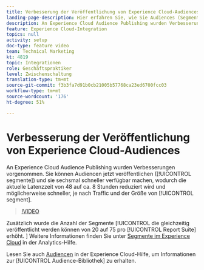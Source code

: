 ```yaml
---
title: Verbesserung der Veröffentlichung von Experience Cloud-Audiences
landing-page-description: Hier erfahren Sie, wie Sie Audiences (Segmente) veröffentlichen und schneller als je zuvor verfügbar machen können.
description: An Experience Cloud Audience Publishing wurden Verbesserungen vorgenommen. Sie können Zielgruppen (Segmente) jetzt veröffentlichen und sechsmal schneller bereitstellen, wodurch die aktuelle Latenzzeit von 48 auf ca. 8 Stunden reduziert wird und je nach Traffic und Segmentgröße möglicherweise noch mehr.
feature: Experience Cloud-Integration
topics: null
activity: setup
doc-type: feature video
team: Technical Marketing
kt: 4819
topic: Integrationen
role: Geschäftspraktiker
level: Zwischenschaltung
translation-type: tm+mt
source-git-commit: f3b3fa7d91b0cb21005b57768ca23ed6700fcc03
workflow-type: tm+mt
source-wordcount: '176'
ht-degree: 51%

---
```



# Verbesserung der Veröffentlichung von Experience Cloud-Audiences

An Experience Cloud Audience Publishing wurden Verbesserungen vorgenommen. Sie können Audiencen jetzt veröffentlichen ([!UICONTROL segmente]) und sie sechsmal schneller verfügbar machen, wodurch die aktuelle Latenzzeit von 48 auf ca. 8 Stunden reduziert wird und möglicherweise schneller, je nach Traffic und der Größe von [!UICONTROL segment].

>[!VIDEO](https://video.tv.adobe.com/v/32842/?quality=12)

Zusätzlich wurde die Anzahl der Segmente [!UICONTROL die gleichzeitig veröffentlicht werden können von 20 auf 75 pro [!UICONTROL Report Suite] erhöht.
]
Weitere Informationen finden Sie unter [Segmente im Experience Cloud](https://docs.adobe.com/content/help/de-DE/analytics/components/segmentation/segmentation-workflow/seg-publish.html) in der Analytics-Hilfe.

Lesen Sie auch [Audiencen](https://docs.adobe.com/content/help/de-DE/core-services/interface/audiences/audience-library.html) in der Experience Cloud-Hilfe, um Informationen zur [!UICONTROL Audience-Bibliothek] zu erhalten.
